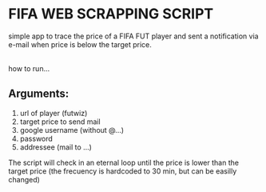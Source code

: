 <h1>FIFA WEB SCRAPPING SCRIPT</h1>
simple app to trace the price of a FIFA FUT player and sent a notification via e-mail when price is below the target price.
<br><br>

how to run...
<h2>Arguments:</h2>

<ol>
  <li>url of player (futwiz) </li>
  <li>target price to send mail</li>
  <li>google username (without @...)</li>
  <li>password</li>
  <li>addressee (mail to ...)</li>
</ol>

<p>The script will check in an eternal loop until the price is lower than the target price (the frecuency is hardcoded to 30 min, but can be easilly changed)</p>
